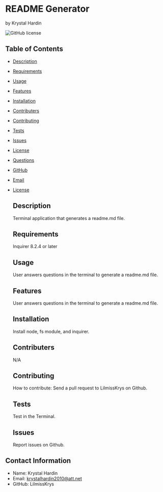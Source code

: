 # README Generator
  by Krystal Hardin 
  
  ![GitHub license](https://img.shields.io/badge/license-MIT-blue.svg)

  ## Table of Contents 
  * [Description](#description)
  * [Requirements](#requirements)
  * [Usage](#usage)
  * [Features](#features)
  * [Installation](#installation)
  * [Contributers](#contributers)
  * [Contributing](#contributing)
  * [Tests](#tests)
  * [Issues](#issues)
  * [License](#license)
  * [Questions](#questions)
  * [GitHub](#github)
  * [Email](#email)
  
* [License](#license)


  ## Description
  Terminal application that generates a readme.md file.

  ## Requirements
  Inquirer 8.2.4 or later 

  ## Usage
  User answers questions in the terminal to generate a readme.md file.

  ## Features
  User answers questions in the terminal to generate a readme.md file.

  ## Installation
  Install node, fs module, and inquirer.

  ## Contributers
  N/A
  
  ## Contributing
  How to contribute:
  Send a pull request to LilmissKrys on Github.

  ## Tests
  Test in the Terminal.

  ## Issues
  Report issues on Github.


## Contact Information
* Name: Krystal Hardin 
* Email: krystalhardin2010@att.net
* GitHub: LilmissKrys
